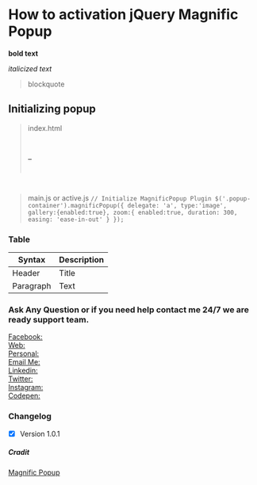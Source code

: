 # How to activation jQuery Magnific Popup


**bold text**

*italicized text*
> blockquote

## Initializing popup

> index.html
<code><div class="popup-container">     
    <a href="images_path_here">
        <img src="images_path_here" alt="" />
    </a>
</div></code>



> main.js or active.js
   `// Initialize MagnificPopup Plugin
    $('.popup-container').magnificPopup({
        delegate: 'a',
        type:'image',
        gallery:{enabled:true},
        zoom:{
            enabled:true,
            duration: 300,
            easing: 'ease-in-out'
        }
    });`


### Table

| Syntax | Description |
| ----------- | ----------- |
| Header | Title |
| Paragraph | Text |


### Ask Any Question or if you need help contact me 24/7 we are ready support team.

[Facebook:](https://www.facebook.com/PMPROSANTA0)<br />
[Web:](http://presstechit-institute.com/)\
[Personal:](http://pm-prosanto.themefusions.com/)\
[Email Me:](mailto:prosantomazumder@gmail.com)\
[Linkedin:](https://www.linkedin.com/in/prosantomazumder/)\
[Twitter:](https://twitter.com/prosantomazumd1)\
[Instagram:](https://www.instagram.com/prosantomazumder/)\
[Codepen:](https://codepen.io/ProsantaMazumder)


### Changelog
- [x] Version 1.0.1

##### Cradit
[Magnific Popup](https://dimsemenov.com/plugins/magnific-popup/)



